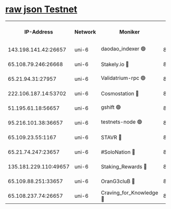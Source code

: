 [raw json Testnet](https://rpc-check.junot.stavr.tech/junot/rpc-junot-result.json)
=


<table><tr><th>IP-Address</th><th>Network</th><th>Moniker</th><th>Latest Block Height</th><th>Earliest Block Height</th><th>Catching Up</th><th>Tx Index</th><th>Voting Power</th><th>Scan Time</th></tr><tr><td>143.198.141.42:26657</td><td>uni-6</td><td>daodao_indexer 🟢</td><td>8583344</td><td>1</td><td>False</td><td>off</td><td>0</td><td>2024-03-05T11:58:16.337928516UTC</td></tr><tr><td>65.108.79.246:26668</td><td>uni-6</td><td>Stakely.io 🔴</td><td>8583341</td><td>1570872</td><td>False</td><td>on</td><td>11</td><td>2024-03-05T11:58:08.103157728UTC</td></tr><tr><td>65.21.94.31:27957</td><td>uni-6</td><td>Validatrium-rpc 🟢</td><td>8583339</td><td>2943363</td><td>False</td><td>on</td><td>0</td><td>2024-03-05T11:58:03.721853214UTC</td></tr><tr><td>222.106.187.14:53702</td><td>uni-6</td><td>Cosmostation 🔴</td><td>8583338</td><td>7473037</td><td>False</td><td>on</td><td>109003</td><td>2024-03-05T11:58:01.392576642UTC</td></tr><tr><td>51.195.61.18:56657</td><td>uni-6</td><td>gshift 🟢</td><td>8559900</td><td>7691417</td><td>False</td><td>on</td><td>0</td><td>2024-03-05T11:57:49.853789984UTC</td></tr><tr><td>95.216.101.38:36657</td><td>uni-6</td><td>testnets-node 🟢</td><td>8583341</td><td>8116304</td><td>False</td><td>on</td><td>0</td><td>2024-03-05T11:58:10.436247298UTC</td></tr><tr><td>65.109.23.55:1167</td><td>uni-6</td><td>STAVR 🔴</td><td>8583342</td><td>8207211</td><td>False</td><td>off</td><td>6056</td><td>2024-03-05T11:58:12.825355744UTC</td></tr><tr><td>65.21.74.247:23657</td><td>uni-6</td><td>#SoloNation 🔴</td><td>8583343</td><td>8237483</td><td>False</td><td>on</td><td>112</td><td>2024-03-05T11:58:15.467005885UTC</td></tr><tr><td>135.181.229.110:49657</td><td>uni-6</td><td>Staking_Rewards 🔴</td><td>8583345</td><td>8388763</td><td>False</td><td>on</td><td>1008</td><td>2024-03-05T11:58:21.056434104UTC</td></tr><tr><td>65.109.88.251:33657</td><td>uni-6</td><td>OranG3cluB 🔴</td><td>8583345</td><td>8418953</td><td>False</td><td>on</td><td>11</td><td>2024-03-05T11:58:20.734198969UTC</td></tr><tr><td>65.108.237.74:26657</td><td>uni-6</td><td>Craving_for_Knowledge 🔴</td><td>8583343</td><td>8509474</td><td>False</td><td>on</td><td>9004</td><td>2024-03-05T11:58:13.115947899UTC</td></tr></table>